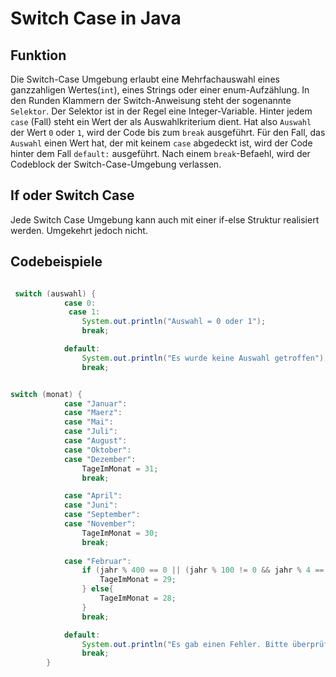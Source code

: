 # Switch Case in Java

## Funktion

Die Switch-Case Umgebung erlaubt eine Mehrfachauswahl eines ganzzahligen Wertes(`int`), eines Strings oder einer enum-Aufzählung.
In den Runden Klammern der Switch-Anweisung steht der sogenannte `Selektor`. Der Selektor ist in der Regel eine Integer-Variable. Hinter jedem `case` (Fall) steht ein Wert der als Auswahlkriterium dient. Hat also `Auswahl` der Wert `0` oder `1`, wird der Code bis zum `break` ausgeführt. Für den Fall, das `Auswahl` einen Wert hat, der mit  keinem `case` abgedeckt ist, wird der Code hinter dem Fall `default:` ausgeführt. Nach einem `break`-Befaehl, wird der Codeblock der Switch-Case-Umgebung verlassen.

## If oder Switch Case

Jede Switch Case Umgebung kann auch mit einer if-else Struktur realisiert werden. Umgekehrt jedoch nicht.

## Codebeispiele

```java

 switch (auswahl) {
            case 0: 
             case 1: 
                System.out.println("Auswahl = 0 oder 1");
                break;

            default:
                System.out.println("Es wurde keine Auswahl getroffen");
                break;
 ```

```java

switch (monat) {
            case "Januar":
            case "Maerz":
            case "Mai":
            case "Juli":
            case "August":
            case "Oktober":
            case "Dezember":
                TageImMonat = 31;
                break;

            case "April":
            case "Juni":
            case "September":
            case "November":
                TageImMonat = 30;
                break;
            
            case "Februar":
                if (jahr % 400 == 0 || (jahr % 100 != 0 && jahr % 4 == 0)) {
                    TageImMonat = 29;
                } else{
                    TageImMonat = 28;
                }
                break;

            default:
                System.out.println("Es gab einen Fehler. Bitte überprüfen sie ihre Eingabe.");
                break;
        }
        
```
